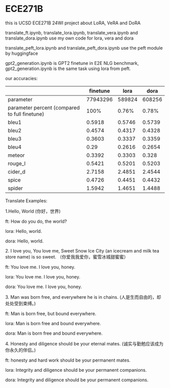 # ECE271B

this is UCSD ECE271B 24WI project about LoRA, VeRA and DoRA

translate_ft.ipynb, translate_lora.ipynb, translate_vera.ipynb and translate_dora.ipynb use my own code for lora, vera and dora

translate_peft_lora.ipynb and translate_peft_dora.ipynb use the peft module by huggingface

gpt2_generation.ipynb is GPT2 finetune in E2E NLG benchmark, gpt2_generation.ipynb is the same task using lora from peft.

our accuracies:

|                                                | finetune | lora   | dora   |
| ---------------------------------------------- | -------- | ------ | ------ |
| parameter                                      | 77943296 | 589824 | 608256 |
| parameter percent (compared to full  finetune) | 100%     | 0.76%  | 0.78%  |
| bleu1                                          | 0.5918   | 0.5746 | 0.5739 |
| bleu2                                          | 0.4574   | 0.4317 | 0.4328 |
| bleu3                                          | 0.3603   | 0.3337 | 0.3359 |
| bleu4                                          | 0.29     | 0.2616 | 0.2654 |
| meteor                                         | 0.3392   | 0.3303 | 0.328  |
| rouge_l                                        | 0.5421   | 0.5201 | 0.5203 |
| cider_d                                        | 2.7158   | 2.4851 | 2.4544 |
| spice                                          | 0.4726   | 0.4451 | 0.4432 |
| spider                                         | 1.5942   | 1.4651 | 1.4488 |

Translate Examples:

1\.Hello, World (你好，世界)

ft: How do you do, the world?

lora: Hello, world.

dora: Hello, world.

2\. I love you, You love me, Sweet Snow Ice City (an icecream and milk tea store name) is so sweet. （你爱我我爱你，蜜雪冰城甜蜜蜜）

ft: You love me. I love you, honey.

lora: You love me. I love you, honey.

dora: You love me. I love you, honey.

3\. Man was born free, and everywhere he is in chains. (人是生而自由的，却处处受到束缚。)

ft: Man is born free, but bound everywhere.

lora: Man is born free and bound everywhere.

dora: Man is born free and bound everywhere.

4\. Honesty and diligence should be your eternal mates. (诚实与勤勉应该成为你永久的伴侣。)

ft: honesty and hard work should be your permanent mates.

lora: Integrity and diligence should be your permanent companions.

dora: Integrity and diligence should be your permanent companions.

